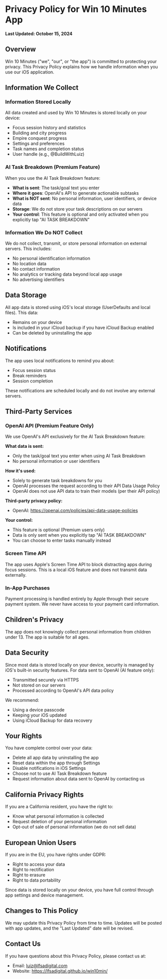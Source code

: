 # Privacy Policy for Win 10 Minutes App

  **Last Updated: October 15, 2024**

  ## Overview
  Win 10 Minutes ("we", "our", or "the app") is committed to protecting your privacy. This Privacy Policy explains how we handle information when you use our iOS application.

  ## Information We Collect
  ### Information Stored Locally
  All data created and used by Win 10 Minutes is stored locally on your device:
  - Focus session history and statistics
  - Building and city progress
  - Empire conquest progress
  - Settings and preferences
  - Task names and completion status
  - User handle (e.g., @BuildWithLuiz)

  ### AI Task Breakdown (Premium Feature)
  When you use the AI Task Breakdown feature:
  - **What is sent**: The task/goal text you enter
  - **Where it goes**: OpenAI's API to generate actionable subtasks
  - **What is NOT sent**: No personal information, user identifiers, or device data
  - **Storage**: We do not store your task descriptions on our servers
  - **Your control**: This feature is optional and only activated when you explicitly tap "AI TASK BREAKDOWN"

  ### Information We Do NOT Collect
  We do not collect, transmit, or store personal information on external servers. This includes:
  - No personal identification information
  - No location data
  - No contact information
  - No analytics or tracking data beyond local app usage
  - No advertising identifiers

  ## Data Storage
  All app data is stored using iOS's local storage (UserDefaults and local files). This data:
  - Remains on your device
  - Is included in your iCloud backup if you have iCloud Backup enabled
  - Can be deleted by uninstalling the app

  ## Notifications
  The app uses local notifications to remind you about:
  - Focus session status
  - Break reminders
  - Session completion

  These notifications are scheduled locally and do not involve any external servers.

  ## Third-Party Services

  ### OpenAI API (Premium Feature Only)
  We use OpenAI's API exclusively for the AI Task Breakdown feature:

  **What data is sent:**
  - Only the task/goal text you enter when using AI Task Breakdown
  - No personal information or user identifiers

  **How it's used:**
  - Solely to generate task breakdowns for you
  - OpenAI processes the request according to their API Data Usage Policy
  - OpenAI does not use API data to train their models (per their API policy)

  **Third-party privacy policy:**
  - OpenAI: https://openai.com/policies/api-data-usage-policies

  **Your control:**
  - This feature is optional (Premium users only)
  - Data is only sent when you explicitly tap "AI TASK BREAKDOWN"
  - You can choose to enter tasks manually instead

  ### Screen Time API
  The app uses Apple's Screen Time API to block distracting apps during focus sessions. This is a local iOS feature and does not transmit data externally.

  ### In-App Purchases
  Payment processing is handled entirely by Apple through their secure payment system. We never have access to your payment card information.

  ## Children's Privacy
  The app does not knowingly collect personal information from children under 13. The app is suitable for all ages.

  ## Data Security
  Since most data is stored locally on your device, security is managed by iOS's built-in security features. For data sent to OpenAI (AI feature only):
  - Transmitted securely via HTTPS
  - Not stored on our servers
  - Processed according to OpenAI's API data policy

  We recommend:
  - Using a device passcode
  - Keeping your iOS updated
  - Using iCloud Backup for data recovery

  ## Your Rights
  You have complete control over your data:
  - Delete all app data by uninstalling the app
  - Reset data within the app through Settings
  - Disable notifications in iOS Settings
  - Choose not to use AI Task Breakdown feature
  - Request information about data sent to OpenAI by contacting us

  ## California Privacy Rights
  If you are a California resident, you have the right to:
  - Know what personal information is collected
  - Request deletion of your personal information
  - Opt-out of sale of personal information (we do not sell data)

  ## European Union Users
  If you are in the EU, you have rights under GDPR:
  - Right to access your data
  - Right to rectification
  - Right to erasure
  - Right to data portability

  Since data is stored locally on your device, you have full control through app settings and device management.

  ## Changes to This Policy
  We may update this Privacy Policy from time to time. Updates will be posted with app updates, and the "Last Updated" date will be revised.

  ## Contact Us
  If you have questions about this Privacy Policy, please contact us at:
  - Email: luiz@lfsadigital.com
  - Website: https://lfsadigital.github.io/win10min/

